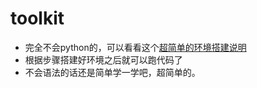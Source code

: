 # toolkit


- 完全不会python的，可以看看这个[超简单的环境搭建说明](https://github.com/hooxy/worknotes/blob/master/begin_python_hxy.md)
- 根据步骤搭建好环境之后就可以跑代码了
- 不会语法的话还是简单学一学吧，超简单的。
